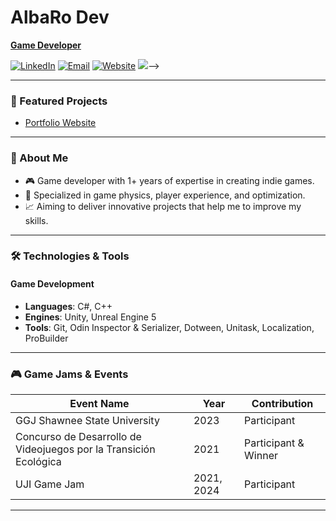 # AlbaRo Dev

<ins>**Game Developer**</ins>

[![LinkedIn](https://img.shields.io/badge/LinkedIn-Álvaro%20R.%20Acosta-blue)](https://www.linkedin.com/in/%C3%A1lvaro-r-acosta/)
[![Email](https://img.shields.io/badge/Email-alvracosta@gmail.com-red)](mailto:alvracosta@gmail.com)
[![Website](https://img.shields.io/badge/Website-albaro.dev-green)](https://www.albaro.dev/)
![](https://komarev.com/ghpvc/?username=MoussaNgongo&color=green)-->



---
### 📂 Featured Projects

<!---- [Walden (Itch.io)](https://moussa-ngongo.itch.io/walden)-->
- [Portfolio Website](https://moussa-ngongo.itch.io/)
<!--- [YouTube Channel](https://www.youtube.com/@moussa)-->

---
### 👋 About Me

- 🎮 Game developer with 1+ years of expertise in creating indie games.
- 🌟 Specialized in game physics, player experience, and optimization.
- 📈 Aiming to deliver innovative projects that help me to improve my skills.

---

### 🛠️ Technologies & Tools

#### **Game Development**
- **Languages**: C#, C++
- **Engines**: Unity, Unreal Engine 5
- **Tools**: Git, Odin Inspector & Serializer, Dotween, Unitask, Localization, ProBuilder


---

### 🎮 Game Jams & Events

| Event Name                          | Year                | Contribution          |
|-------------------------------------|---------------------|-----------------------|
| GGJ Shawnee State University    | 2023                | Participant               |
| Concurso de Desarrollo de Videojuegos por la Transición Ecológica      | 2021          | Participant & Winner            |
| UJI Game Jam                     | 2021, 2024          | Participant           |

<!--- ### 😍 Leaf Hero
[![Watch on YouTube](https://img.youtube.com/vi/4KEC1Ycw-Q0/0.jpg)](https://www.youtube.com/watch?v=4KEC1Ycw-Q0)
--- -->

---
